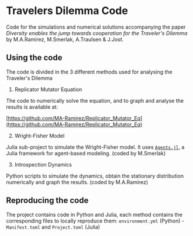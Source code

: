 # Travelers Dilemma Code
Code for the simulations and numerical solutions accompanying the paper _Diversity enables the jump towards cooperation for the Traveler's Dilemma_ by M.A.Ramirez, M.Smerlak, A.Traulsen & J.Jost.

## Using the code
The code is divided in the 3 different methods used for analysing the Traveler's Dilemma
1. Replicator Mutator Equation

The code to numerically solve the equation, and to graph and analyse the results is available at:

[https://github.com/MA-Ramirez/Replicator_Mutator_Eq](https://github.com/MA-Ramirez/Replicator_Mutator_Eq)

2. Wright-Fisher Model

Julia sub-project to simulate the Wright-Fisher model. It uses [`Agents.jl`](https://juliadynamics.github.io/Agents.jl/stable/), a Julia framework for agent-based modeling. (coded by M.Smerlak)

3. Introspection Dynamics

Python scripts to simulate the dynamics, obtain the stationary distribution numerically and graph the results. (coded by M.A.Ramirez)

## Reproducing the code
The project contains code in Python and Julia, each method contains the corresponding files to locally reproduce them: `environment.yml` (Python) - `Manifest.toml` and `Project.toml` (Julia)
